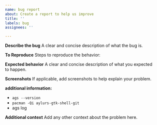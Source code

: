 ```yaml
---
name: bug report
about: Create a report to help us improve
title: ''
labels: bug
assignees: ''

---
```


**Describe the bug**
A clear and concise description of what the bug is.

**To Reproduce**
Steps to reproduce the behavior:

**Expected behavior**
A clear and concise description of what you expected to happen.

**Screenshots**
If applicable, add screenshots to help explain your problem.

**additional information:**
 - `ags --version`
 - `pacman -Qi aylurs-gtk-shell-git`
 - ags log

**Additional context**
Add any other context about the problem here.
